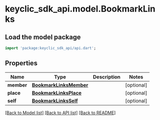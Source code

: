 # keyclic_sdk_api.model.BookmarkLinks

## Load the model package
```dart
import 'package:keyclic_sdk_api/api.dart';
```

## Properties
Name | Type | Description | Notes
------------ | ------------- | ------------- | -------------
**member** | [**BookmarkLinksMember**](BookmarkLinksMember.md) |  | [optional] 
**place** | [**BookmarkLinksPlace**](BookmarkLinksPlace.md) |  | [optional] 
**self** | [**BookmarkLinksSelf**](BookmarkLinksSelf.md) |  | [optional] 

[[Back to Model list]](../README.md#documentation-for-models) [[Back to API list]](../README.md#documentation-for-api-endpoints) [[Back to README]](../README.md)


